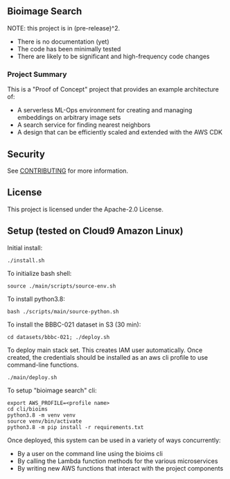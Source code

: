 ## Bioimage Search

NOTE: this project is in (pre-release)^2.

* There is no documentation (yet)
* The code has been minimally tested
* There are likely to be significant and high-frequency code changes

### Project Summary

This is a "Proof of Concept" project that provides an example architecture of:

* A serverless ML-Ops environment for creating and managing embeddings on arbitrary image sets
* A search service for finding nearest neighbors
* A design that can be efficiently scaled and extended with the AWS CDK

## Security

See [CONTRIBUTING](CONTRIBUTING.md#security-issue-notifications) for more information.

## License

This project is licensed under the Apache-2.0 License.

## Setup (tested on Cloud9 Amazon Linux)

Initial install:

    ./install.sh

To initialize bash shell:

    source ./main/scripts/source-env.sh

To install python3.8:

    bash ./scripts/main/source-python.sh

To install the BBBC-021 dataset in S3 (30 min):

    cd datasets/bbbc-021; ./deploy.sh

To deploy main stack set. This creates IAM user automatically.
Once created, the credentials should be installed as an aws cli profile
to use command-line functions.

    ./main/deploy.sh

To setup "bioimage search" cli:

    export AWS_PROFILE=<profile name>
    cd cli/bioims
    python3.8 -m venv venv
    source venv/bin/activate
    python3.8 -m pip install -r requirements.txt

Once deployed, this system can be used in a variety of ways concurrently:

* By a user on the command line using the bioims cli
* By calling the Lambda function methods for the various microservices
* By writing new AWS functions that interact with the project components
